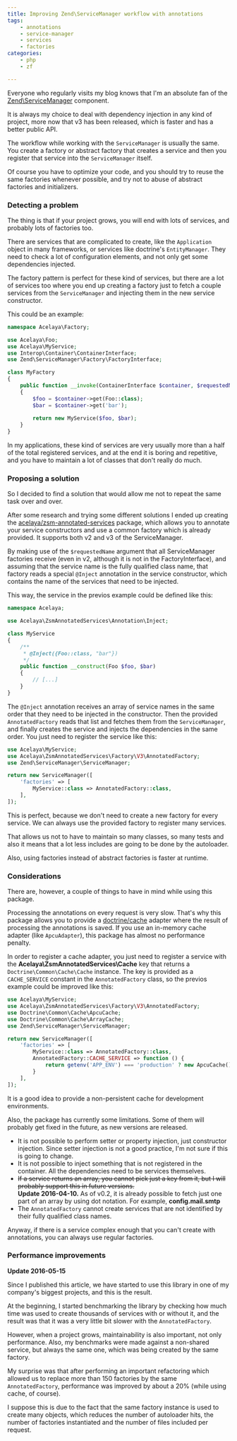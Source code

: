 ```yaml
---
title: Improving Zend\ServiceManager workflow with annotations
tags:
    - annotations
    - service-manager
    - services
    - factories
categories:
    - php
    - zf

---
```


Everyone who regularly visits my blog knows that I'm an absolute fan of the [Zend\ServiceManager](https://zendframework.github.io/zend-servicemanager/) component.

It is always my choice to deal with dependency injection in any kind of project, more now that v3 has been released, which is faster and has a better public API.

The workflow while working with the `ServiceManager` is usually the same. You create a factory or abstract factory that creates a service and then you register that service into the `ServiceManager` itself.

Of course you have to optimize your code, and you should try to reuse the same factories whenever possible, and try not to abuse of abstract factories and initializers.

### Detecting a problem

The thing is that if your project grows, you will end with lots of services, and probably lots of factories too.

There are services that are complicated to create, like the `Application` object in many frameworks, or services like doctrine's `EntityManager`. They need to check a lot of configuration elements, and not only get some dependencies injected.

The factory pattern is perfect for these kind of services, but there are a lot of services too where you end up creating a factory just to fetch a couple services from the `ServiceManager` and injecting them in the new service constructor.

This could be an example:

```php
namespace Acelaya\Factory;

use Acelaya\Foo;
use Acelaya\MyService;
use Interop\Container\ContainerInterface;
use Zend\ServiceManager\Factory\FactoryInterface;

class MyFactory
{
    public function __invoke(ContainerInterface $container, $requestedName, array $options = null)
    {
        $foo = $container->get(Foo::class);
        $bar = $container->get('bar');
        
        return new MyService($foo, $bar);
    }
}
```

In my applications, these kind of services are very usually more than a half of the total registered services, and at the end it is boring and repetitive, and you have to maintain a lot of classes that don't really do much.

### Proposing a solution

So I decided to find a solution that would allow me not to repeat the same task over and over.

After some research and trying some different solutions I ended up creating the [acelaya/zsm-annotated-services](https://github.com/acelaya/zsm-annotated-services) package, which allows you to annotate your service constructors and use a common factory which is already provided. It supports both v2 and v3 of the ServiceManager.

By making use of the `$requestedName` argument that all ServiceManager factories receive (even in v2, although it is not in the FactoryInterface), and assuming that the service name is the fully qualified class name, that factory reads a special `@Inject` annotation in the service constructor, which contains the name of the services that need to be injected.

This way, the service in the previos example could be defined like this:

```php
namespace Acelaya;

use Acelaya\ZsmAnnotatedServices\Annotation\Inject;

class MyService
{
    /**
     * @Inject({Foo::class, "bar"})
     */
    public function __construct(Foo $foo, $bar)
    {
        // [...]
    }
}
```

The `@Inject` annotation receives an array of service names in the same order that they need to be injected in the constructor. Then the provided `AnnotatedFactory` reads that list and fetches them from the `ServiceManager`, and finally creates the service and injects the dependencies in the same order. You just need to register the service like this:

```php
use Acelaya\MyService;
use Acelaya\ZsmAnnotatedServices\Factory\V3\AnnotatedFactory;
use Zend\ServiceManager\ServiceManager;

return new ServiceManager([
    'factories' => [
        MyService::class => AnnotatedFactory::class,
    ],
]);
```

This is perfect, because we don't need to create a new factory for every service. We can always use the provided factory to register many services.

That allows us not to have to maintain so many classes, so many tests and also it means that a lot less includes are going to be done by the autoloader.

Also, using factories instead of abstract factories is faster at runtime.

### Considerations

There are, however, a couple of things to have in mind while using this package.

Processing the annotations on every request is very slow. That's why this package allows you to provide a [doctrine/cache](https://github.com/doctrine/cache) adapter where the result of processing the annotations is saved. If you use an in-memory cache adapter (like `ApcuAdapter`), this package has almost no performance penalty.

In order to register a cache adapter, you just need to register a service with the **Acelaya\ZsmAnnotatedServices\Cache** key that returns a `Doctrine\Common\Cache\Cache` instance. The key is provided as a `CACHE_SERVICE` constant in the `AnnotatedFactory` class, so the previos example could be improved like this:

```php
use Acelaya\MyService;
use Acelaya\ZsmAnnotatedServices\Factory\V3\AnnotatedFactory;
use Doctrine\Common\Cache\ApcuCache;
use Doctrine\Common\Cache\ArrayCache;
use Zend\ServiceManager\ServiceManager;

return new ServiceManager([
    'factories' => [
        MyService::class => AnnotatedFactory::class,
        AnnotatedFactory::CACHE_SERVICE => function () {
            return getenv('APP_ENV') === 'production' ? new ApcuCache() : new ArrayCache();
        }
    ],
]);
```

It is a good idea to provide a non-persistent cache for development environments.

Also, the package has currently some limitations. Some of them will probably get fixed in the future, as new versions are released.
 
* It is not possible to perform setter or property injection, just constructor injection. Since setter injection is not a good practice, I'm not sure if this is going to change.
* It is not possible to inject something that is not registered in the container. All the dependencies need to be services themselves.
* <del>If a service returns an array, you cannot pick just a key from it, but I will probably support this in future versions.</del><br>**Update 2016-04-10.** As of v0.2, it is already possible to fetch just one part of an array by using dot notation. For example, **config.mail.smtp**
* The `AnnotatedFactory` cannot create services that are not identified by their fully qualified class names.

Anyway, if there is a service complex enough that you can't create with annotations, you can always use regular factories.

### Performance improvements

**Update 2016-05-15**

Since I published this article, we have started to use this library in one of my company's biggest projects, and this is the result.

At the beginning, I started benchmarking the library by checking how much time was used to create thousands of services with or without it, and the result was that it was a very little bit slower with the `AnnotatedFactory`.

However, when a project grows, maintainability is also important, not only performance. Also, my benchmarks were made against a non-shared service, but always the same one, which was being created by the same factory.

My surprise was that after performing an important refactoring which allowed us to replace more than 150 factories by the same `AnnotatedFactory`, performance was improved by about a 20% (while using cache, of course).

I suppose this is due to the fact that the same factory instance is used to create many objects, which reduces the number of autoloader hits, the number of factories instantiated and the number of files included per request.
